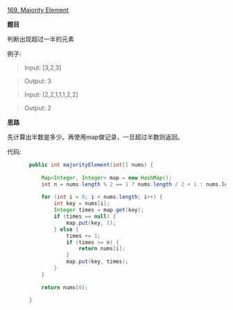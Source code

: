 [169. Majority Element](https://leetcode.com/problems/majority-element/)

**题目**

判断出现超过一半的元素

例子:

>Input: [3,2,3]

>Output: 3

>Input: [2,2,1,1,1,2,2]

>Output: 2

**思路**

先计算出半数是多少。再使用map做记录，一旦超过半数则返回。

代码:

``` java
       public int majorityElement(int[] nums) {
   
           Map<Integer, Integer> map = new HashMap();
           int n = nums.length % 2 == 1 ? nums.length / 2 + 1 : nums.length / 2;
   
           for (int i = 0; i < nums.length; i++) {
               int key = nums[i];
               Integer times = map.get(key);
               if (times == null) {
                   map.put(key, 1);
               } else {
                   times += 1;
                   if (times >= n) {
                       return nums[i];
                   }
                   map.put(key, times);
               }
           }
   
           return nums[0];
   
       }
```



